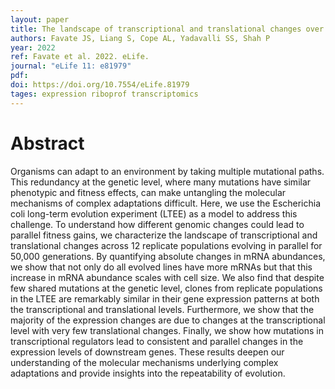 ```yaml
---
layout: paper
title: The landscape of transcriptional and translational changes over 22 years of bacterial adaptation
authors: Favate JS, Liang S, Cope AL, Yadavalli SS, Shah P
year: 2022
ref: Favate et al. 2022. eLife.
journal: "eLife 11: e81979"
pdf: 
doi: https://doi.org/10.7554/eLife.81979
tages: expression riboprof transcriptomics
---
```


# Abstract 

Organisms can adapt to an environment by taking multiple mutational paths. This redundancy at the genetic level, where many mutations have similar phenotypic and fitness effects, can make untangling the molecular mechanisms of complex adaptations difficult. Here, we use the Escherichia coli long-term evolution experiment (LTEE) as a model to address this challenge. To understand how different genomic changes could lead to parallel fitness gains, we characterize the landscape of transcriptional and translational changes across 12 replicate populations evolving in parallel for 50,000 generations. By quantifying absolute changes in mRNA abundances, we show that not only do all evolved lines have more mRNAs but that this increase in mRNA abundance scales with cell size. We also find that despite few shared mutations at the genetic level, clones from replicate populations in the LTEE are remarkably similar in their gene expression patterns at both the transcriptional and translational levels. Furthermore, we show that the majority of the expression changes are due to changes at the transcriptional level with very few translational changes. Finally, we show how mutations in transcriptional regulators lead to consistent and parallel changes in the expression levels of downstream genes. These results deepen our understanding of the molecular mechanisms underlying complex adaptations and provide insights into the repeatability of evolution.